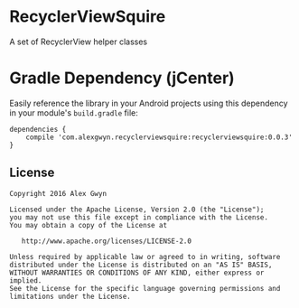 # RecyclerViewSquire
A set of RecyclerView helper classes

# Gradle Dependency (jCenter)

Easily reference the library in your Android projects using this dependency in your module's `build.gradle` file:

```Gradle
dependencies {
    compile 'com.alexgwyn.recyclerviewsquire:recyclerviewsquire:0.0.3'
}
```

License
--------

    Copyright 2016 Alex Gwyn

    Licensed under the Apache License, Version 2.0 (the "License");
    you may not use this file except in compliance with the License.
    You may obtain a copy of the License at

       http://www.apache.org/licenses/LICENSE-2.0

    Unless required by applicable law or agreed to in writing, software
    distributed under the License is distributed on an "AS IS" BASIS,
    WITHOUT WARRANTIES OR CONDITIONS OF ANY KIND, either express or implied.
    See the License for the specific language governing permissions and
    limitations under the License.
